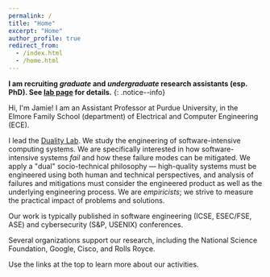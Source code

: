 ```yaml
---
permalink: /
title: "Home"
excerpt: "Home"
author_profile: true
redirect_from: 
  - /index.html
  - /home.html
---
```


**I am recruiting *graduate* and *undergraduate* research assistants (esp. PhD). See [lab page](research/) for details.**
{: .notice--info}

Hi, I'm Jamie!
I am an Assistant Professor at Purdue University, in the Elmore Family School (department) of Electrical and Computer Engineering (ECE).

I lead the [Duality Lab](/research).
We study the engineering of software-intensive computing systems.
We are specifically interested in how software-intensive systems *fail* and how these failure modes can be mitigated.
We apply a "dual" socio-technical philosophy &mdash; high-quality systems must be engineered using both human and technical perspectives, and analysis of failures and mitigations must consider the engineered product as well as the underlying engineering process.
We are *empiricists*; we strive to measure the practical impact of problems and solutions.

Our work is typically published in software engineering (ICSE, ESEC/FSE, ASE) and cybersecurity (S&P, USENIX) conferences.

Several organizations support our research, including the National Science Foundation, Google, Cisco, and Rolls Royce.

Use the links at the top to learn more about our activities.
